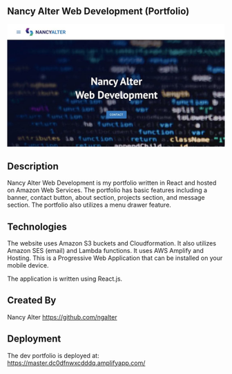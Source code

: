 ## Nancy Alter Web Development (Portfolio)
<img width="1000" alt="banner" src="https://github.com/ngalter/ngaapp/blob/master/public/img/nga.jpg">

## Description
Nancy Alter Web Development is my portfolio written in React and hosted on Amazon Web Services.  The portfolio has basic features including a banner, contact button, about section, projects section, and message section.  The portfolio also utilizes a menu drawer feature.

## Technologies
The website uses Amazon S3 buckets and Cloudformation. It also utilizes Amazon SES (email) and Lambda functions. It uses AWS Amplify and Hosting.  This is a Progressive Web Application that can be installed on your mobile device.

The application is written using React.js.
## Created By
Nancy Alter
https://github.com/ngalter

## Deployment
The dev portfolio is deployed at: 
https://master.dc0dfnwxcdddq.amplifyapp.com/
